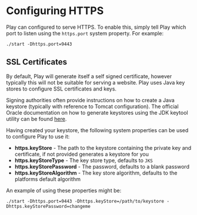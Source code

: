 # Configuring HTTPS

Play can configured to serve HTTPS.  To enable this, simply tell Play which port to listen using the `https.port` system property.  For example:

    ./start -Dhttps.port=9443

## SSL Certificates

By default, Play will generate itself a self signed certificate, however typically this will not be suitable for serving a website.  Play uses Java key stores to configure SSL certificates and keys.

Signing authorities often provide instructions on how to create a Java keystore (typically with reference to Tomcat configuration).  The official Oracle documentation on how to generate keystores using the JDK keytool utility can be found [here](http://docs.oracle.com/javase/7/docs/technotes/tools/solaris/keytool.html).

Having created your keystore, the following system properties can be used to configure Play to use it:

* **https.keyStore** - The path to the keystore containing the private key and certificate, if not provided generates a keystore for you
* **https.keyStoreType** - The key store type, defaults to `JKS`
* **https.keyStorePassword** - The password, defaults to a blank password
* **https.keyStoreAlgorithm** - The key store algorithm, defaults to the platforms default algorithm

An example of using these properties might be:

    ./start -Dhttps.port=9443 -Dhttps.keyStore=/path/to/keystore -Dhttps.keyStorePassword=changeme

